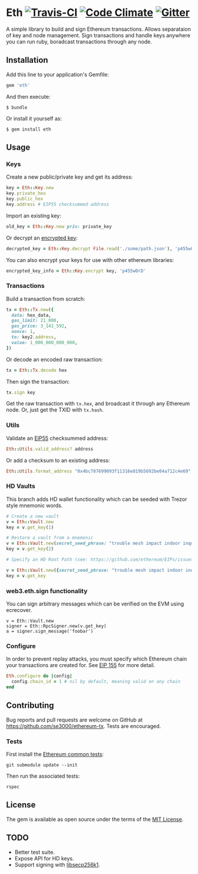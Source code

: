 # Eth [![Travis-CI](https://travis-ci.org/se3000/ruby-eth.svg?branch=master)](https://travis-ci.org/se3000/ruby-eth) [![Code Climate](https://codeclimate.com/github/se3000/ruby-eth/badges/gpa.svg)](https://codeclimate.com/github/se3000/ruby-eth) [![Gitter](https://badges.gitter.im/ruby-eth/Lobby.svg)](https://gitter.im/ruby-eth/Lobby)

A simple library to build and sign Ethereum transactions. Allows separataion of key and node management. Sign transactions and handle keys anywhere you can run ruby, boradcast transactions through any node.

## Installation

Add this line to your application's Gemfile:

```ruby
gem 'eth'
```

And then execute:

    $ bundle

Or install it yourself as:

    $ gem install eth

## Usage

### Keys
Create a new public/private key and get its address:
```ruby
key = Eth::Key.new
key.private_hex
key.public_hex
key.address # EIP55 checksummed address
```
Import an existing key:
```ruby
old_key = Eth::Key.new priv: private_key
```
Or decrypt an [encrypted key](https://github.com/ethereum/wiki/wiki/Web3-Secret-Storage-Definition):
```ruby
decrypted_key = Eth::Key.decrypt File.read('./some/path.json'), 'p455w0rD'
```
You can also encrypt your keys for use with other ethereum libraries:
```ruby
encrypted_key_info = Eth::Key.encrypt key, 'p455w0rD'
```

### Transactions

Build a transaction from scratch:
```ruby
tx = Eth::Tx.new({
  data: hex_data,
  gas_limit: 21_000,
  gas_price: 3_141_592,
  nonce: 1,
  to: key2.address,
  value: 1_000_000_000_000,
})
```
Or decode an encoded raw transaction:
```ruby
tx = Eth::Tx.decode hex
```

Then sign the transaction:
```ruby
tx.sign key
```
Get the raw transaction with `tx.hex`, and broadcast it through any Ethereum node. Or, just get the TXID with `tx.hash`.

### Utils

Validate an [EIP55](https://github.com/ethereum/EIPs/issues/55) checksummed address:
```ruby
Eth::Utils.valid_address? address
```

Or add a checksum to an existing address:
```ruby
Eth::Utils.format_address "0x4bc787699093f11316e819b5692be04a712c4e69" # => "0x4bc787699093f11316e819B5692be04A712C4E69"
```

### HD Vaults

This branch adds HD wallet functionality which can be seeded with Trezor style mnemonic words.

```ruby
# Create a new vault
v = Eth::Vault.new
key = v.get_key(1) 

# Restore a vault from a mnemonic
v = Eth::Vault.new(secret_seed_phrase: "trouble mesh impact indoor inquiry aim index deposit weekend alter pottery chef eye page elder awesome paper sport arch illegal muscle another blossom arctic")
key = v.get_key(2)

# Specify an HD Root Path (see: https://github.com/ethereum/EIPs/issues/84)

v = Eth::Vault.new({secret_seed_phrase: "trouble mesh impact indoor inquiry aim index deposit weekend alter pottery chef eye page elder awesome paper sport arch illegal muscle another blossom arctic"}, "m/44'/60'/0'/0/0")
key = v.get_key

```

### web3.eth.sign functionality

You can sign arbitrary messages which can be verified on the EVM using ecrecover.  

```
v = Eth::Vault.new
signer = Eth::RpcSigner.new(v.get_key)
a = signer.sign_message('foobar')
```

### Configure
In order to prevent replay attacks, you must specify which Ethereum chain your transactions are created for. See [EIP 155](https://github.com/ethereum/EIPs/issues/155) for more detail.
```ruby
Eth.configure do |config|
  config.chain_id = 1 # nil by default, meaning valid on any chain
end
```

## Contributing

Bug reports and pull requests are welcome on GitHub at https://github.com/se3000/ethereum-tx. Tests are encouraged.

### Tests

First install the [Ethereum common tests](https://github.com/ethereum/tests):
```shell
git submodule update --init
```

Then run the associated tests:
```shell
rspec
```

## License

The gem is available as open source under the terms of the [MIT License](http://opensource.org/licenses/MIT).

## TODO
- Better test suite.
- Expose API for HD keys.
- Support signing with [libsecp256k1](https://github.com/bitcoin-core/secp256k1).
